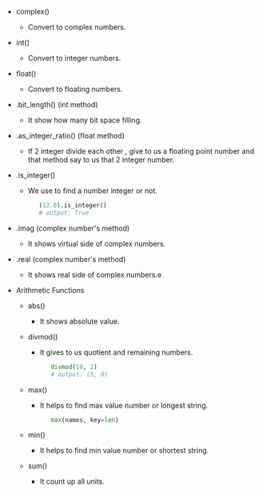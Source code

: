 - complex()
   - Convert to complex numbers.

- int()
   - Convert to integer numbers.

- float()
   - Convert to floating numbers.

- .bit_length() (int method)
   - It show how many bit space filling.

- .as_integer_ratio() (float method)
   - If 2 integer divide each other , give to us a floating point number and that method say to us that 2 integer number.

- .is_integer()
   - We use to find a number integer or not.
      ```python
         (12.0).is_integer()
         # output: True
      ```
- .imag (complex number's method)
   - It shows virtual side of complex numbers.

- .real  (complex number's method)
   - It shows real side of complex numbers.e

- Arithmetic Functions
   - abs()
      - It shows absolute value.
  
  - divmod()
      - It gives to us quotient and remaining numbers.
         ```python
            divmod(10, 2)
            # output: (5, 0)
         ```
   - max()
      - It helps to find max value number or longest string.
         ```python
            max(names, key=len)
         ```
   - min()
      - It helps to find min value number or shortest string.
   
   - sum()
      - It count up all units.